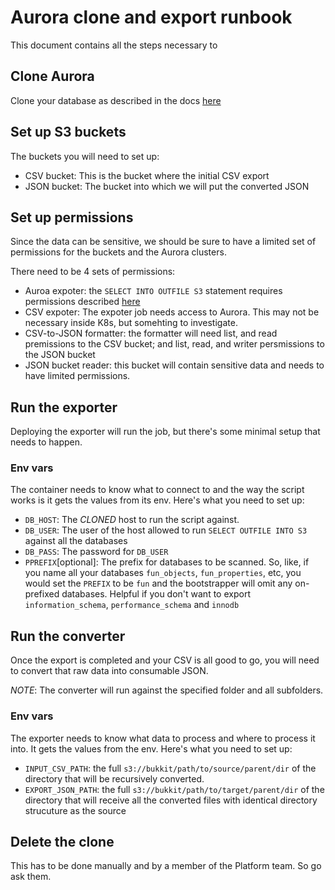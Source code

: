 # Aurora clone and export runbook

This document contains all the steps necessary to 

## Clone Aurora

Clone your database as described in the docs [here](https://docs.aws.amazon.com/AmazonRDS/latest/AuroraUserGuide/Aurora.Managing.Clone.html)

## Set up S3 buckets

The buckets you will need to set up: 

* CSV bucket: This is the bucket where the initial CSV export
* JSON bucket: The bucket into which we will put the converted JSON

## Set up permissions

Since the data can be sensitive, we should be sure to have a limited set of permissions for the buckets and the Aurora clusters.

There need to be 4 sets of permissions:

* Auroa expoter: the `SELECT INTO OUTFILE S3` statement requires permissions described [here](https://docs.aws.amazon.com/AmazonRDS/latest/AuroraUserGuide/AuroraMySQL.Integrating.Authorizing.IAM.S3CreatePolicy.html)
* CSV expoter: The expoter job needs access to Aurora. This may not be necessary inside K8s, but somehting to investigate.
* CSV-to-JSON formatter: the formatter will need list, and read premissions to the CSV bucket; and list, read, and writer persmissions to the JSON bucket
* JSON bucket reader: this bucket will contain sensitive data and needs to have limited permissions.
  
## Run the exporter

Deploying the exporter will run the job, but there's some minimal setup that needs to happen.

### Env vars

The container needs to know what to connect to and the way the script works is it gets the values from its env. Here's what you need to set up:

* `DB_HOST`: The *CLONED* host to run the script against.
* `DB_USER`: The user of the host allowed to run `SELECT OUTFILE INTO S3` against all the databases
* `DB_PASS`: The password for `DB_USER`
* `PPREFIX`[optional]: The prefix for databases to be scanned. So, like, if you name all your databases `fun_objects`, `fun_properties`, etc, you would set the `PREFIX` to be `fun` and the bootstrapper will omit any on-prefixed databases. Helpful if you don't want to export `information_schema`, `performance_schema` and `innodb`

## Run the converter

Once the export is completed and your CSV is all good to go, you will need to convert that raw data into consumable JSON.

*NOTE*: The converter will run against the specified folder and all subfolders.

### Env vars

The exporter needs to know what data to process and where to process it into. It gets the values from the env. Here's what you need to set up:

* `INPUT_CSV_PATH`: the full `s3://bukkit/path/to/source/parent/dir` of the directory that will be recursively converted.
* `EXPORT_JSON_PATH`: the full `s3://bukkit/path/to/target/parent/dir` of the directory that will receive all the converted files with identical directory strucuture as the source

## Delete the clone

This has to be done manually and by a member of the Platform team. So go ask them. 